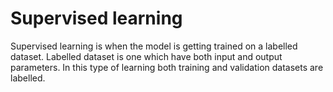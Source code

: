 # Supervised learning
Supervised learning is when the model is getting trained on a labelled dataset. Labelled dataset is one which have both input and output parameters. In this type of learning both training and validation datasets are labelled.